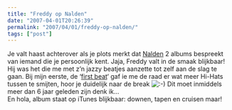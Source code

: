 ```yaml
---
title: "Freddy op Nalden"
date: "2007-04-01T20:26:39"
permalink: "2007/04/01/freddy-op-nalden/"
tags: ["post"]
---
```

Je valt haast achterover als je plots merkt dat [Nalden](http://www.nalden.net/comments.php?id=932_0_1_0_C "http://www.nalden.net/comments.php?id=932_0_1_0_C") 2 albums bespreekt van iemand die je persoonlijk kent. Jaja, Freddy valt in de smaak blijkbaar! Hij was het die me met z’n jazzy beatjes aanzette tot zelf aan de slag te gaan. Bij mijn eerste, de ‘[first beat](http://www.donebysimon.be/first.mp3 "first beat")‘ gaf ie me de raad er wat meer Hi-Hats tussen te smijten, hoor je duidelijk naar de break ![:-)](http://www.donebysimon.be/blog/wp-includes/images/smilies/icon_smile.gif) Dit moet inmiddels meer dan 6 jaar geleden zijn denk ik…  
En hola, album staat op iTunes blijkbaar: downen, tapen en cruisen maar!
